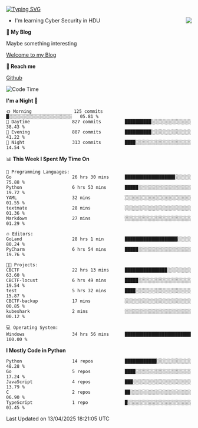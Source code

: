 [![Typing SVG](https://readme-typing-svg.herokuapp.com?font=Fira+Code&pause=1000&random=false&width=450&height=60&lines=Hello+%F0%9F%91%8B%F0%9F%8F%BB;I'm+JBNRZ)](https://git.io/typing-svg)

<a href="#">
  <img align="right" src="https://github-readme-stats.vercel.app/api?username=JBNRZ&show_icons=true&bg_color=15,f2f7fd,E0EAFC" />
</a>

- I'm learning Cyber Security in HDU

 **🌱 My Blog**

Maybe something interesting

[Welcome to my Blog](https://jbnrz.com.cn/)

 **💬 Reach me** 

[Github](https://github.com/JBNRZ)


<!--START_SECTION:waka-->
![Code Time](http://img.shields.io/badge/Code%20Time-1%2C138%20hrs%2043%20mins-blue)

**I'm a Night 🦉** 

```text
🌞 Morning                125 commits         █░░░░░░░░░░░░░░░░░░░░░░░░   05.81 % 
🌆 Daytime                827 commits         ██████████░░░░░░░░░░░░░░░   38.43 % 
🌃 Evening                887 commits         ██████████░░░░░░░░░░░░░░░   41.22 % 
🌙 Night                  313 commits         ████░░░░░░░░░░░░░░░░░░░░░   14.54 % 
```


📊 **This Week I Spent My Time On** 

```text
💬 Programming Languages: 
Go                       26 hrs 30 mins      ███████████████████░░░░░░   75.88 % 
Python                   6 hrs 53 mins       █████░░░░░░░░░░░░░░░░░░░░   19.72 % 
YAML                     32 mins             ░░░░░░░░░░░░░░░░░░░░░░░░░   01.55 % 
textmate                 28 mins             ░░░░░░░░░░░░░░░░░░░░░░░░░   01.36 % 
Markdown                 27 mins             ░░░░░░░░░░░░░░░░░░░░░░░░░   01.29 % 

🔥 Editors: 
GoLand                   28 hrs 1 min        ████████████████████░░░░░   80.24 % 
PyCharm                  6 hrs 54 mins       █████░░░░░░░░░░░░░░░░░░░░   19.76 % 

🐱‍💻 Projects: 
CBCTF                    22 hrs 13 mins      ████████████████░░░░░░░░░   63.60 % 
CBCTF-locust             6 hrs 49 mins       █████░░░░░░░░░░░░░░░░░░░░   19.54 % 
test                     5 hrs 32 mins       ████░░░░░░░░░░░░░░░░░░░░░   15.87 % 
CBCTF-backup             17 mins             ░░░░░░░░░░░░░░░░░░░░░░░░░   00.85 % 
kubeshark                2 mins              ░░░░░░░░░░░░░░░░░░░░░░░░░   00.12 % 

💻 Operating System: 
Windows                  34 hrs 56 mins      █████████████████████████   100.00 % 
```

**I Mostly Code in Python** 

```text
Python                   14 repos            ████████████░░░░░░░░░░░░░   48.28 % 
Go                       5 repos             ████░░░░░░░░░░░░░░░░░░░░░   17.24 % 
JavaScript               4 repos             ███░░░░░░░░░░░░░░░░░░░░░░   13.79 % 
C                        2 repos             ██░░░░░░░░░░░░░░░░░░░░░░░   06.90 % 
TypeScript               1 repo              █░░░░░░░░░░░░░░░░░░░░░░░░   03.45 % 
```




 Last Updated on 13/04/2025 18:21:05 UTC
<!--END_SECTION:waka-->
